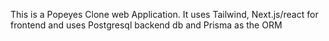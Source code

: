 This is a Popeyes Clone web Application.
It uses Tailwind, Next.js/react for frontend and
uses Postgresql backend db and Prisma as the ORM

